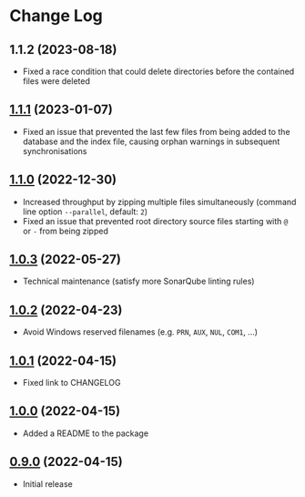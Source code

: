 # Change Log

## 1.1.2 (2023-08-18)

- Fixed a race condition that could delete directories before the contained files were deleted

## [1.1.1](https://github.com/david-04/7-sync/releases/tag/v1.1.1) (2023-01-07)

- Fixed an issue that prevented the last few files from being added to the database and the index file, causing orphan warnings in subsequent synchronisations

## [1.1.0](https://github.com/david-04/7-sync/releases/tag/v1.1.0) (2022-12-30)

- Increased throughput by zipping multiple files simultaneously (command line option `--parallel`, default: `2`)
- Fixed an issue that prevented root directory source files starting with `@` or `-` from being zipped

## [1.0.3](https://github.com/david-04/7-sync/releases/tag/v1.0.3) (2022-05-27)

- Technical maintenance (satisfy more SonarQube linting rules)

## [1.0.2](https://github.com/david-04/7-sync/releases/tag/v1.0.2) (2022-04-23)

- Avoid Windows reserved filenames (e.g. `PRN`, `AUX`, `NUL`, `COM1`, ...)

## [1.0.1](https://github.com/david-04/7-sync/releases/tag/v1.0.1) (2022-04-15)

- Fixed link to CHANGELOG


## [1.0.0](https://github.com/david-04/7-sync/releases/tag/v1.0.0) (2022-04-15)

- Added a README to the package

## [0.9.0](https://github.com/david-04/7-sync/releases/tag/v0.9.0) (2022-04-15)

- Initial release
